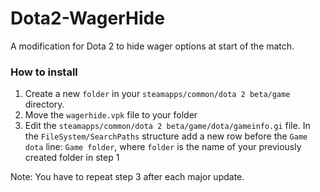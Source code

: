 # Dota2-WagerHide

A modification for Dota 2 to hide wager options at start of the match.

### How to install

1. Create a new `folder` in your `steamapps/common/dota 2 beta/game` directory.
2. Move the `wagerhide.vpk` file to your folder
3. Edit the `steamapps/common/dota 2 beta/game/dota/gameinfo.gi` file. In the `FileSystem/SearchPaths` structure add a new row before the `Game dota` line: `Game folder`, where `folder` is the name of your previously created folder in step 1

Note: You have to repeat step 3 after each major update.
